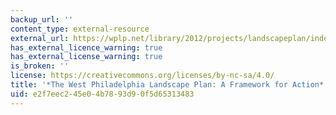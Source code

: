 ```yaml
---
backup_url: ''
content_type: external-resource
external_url: https://wplp.net/library/2012/projects/landscapeplan/index.html
has_external_licence_warning: true
has_external_license_warning: true
is_broken: ''
license: https://creativecommons.org/licenses/by-nc-sa/4.0/
title: '*The West Philadelphia Landscape Plan: A Framework for Action*'
uid: e2f7eec2-45e0-4b78-93d9-0f5d65313483
---
```

